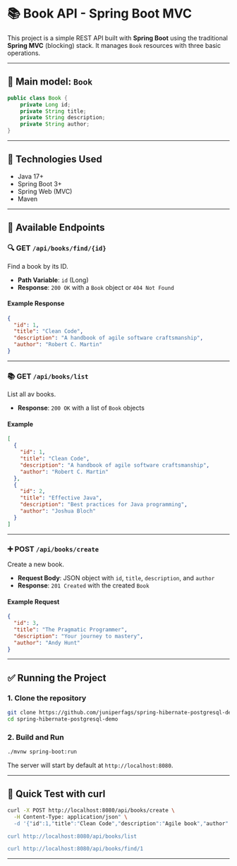 # 📚 Book API - Spring Boot MVC

This project is a simple REST API built with **Spring Boot** using the traditional **Spring MVC** (blocking) stack. It manages `Book` resources with three basic operations.

---

## 🧱 Main model: `Book`

```java
public class Book {
    private Long id;
    private String title;
    private String description;
    private String author;
}
```

---

## 🚀 Technologies Used

- Java 17+
- Spring Boot 3+
- Spring Web (MVC)
- Maven

---

## 📌 Available Endpoints

### 🔍 GET `/api/books/find/{id}`

Find a book by its ID.

- **Path Variable**: `id` (Long)  
- **Response**: `200 OK` with a `Book` object or `404 Not Found`

#### Example Response

```json
{
  "id": 1,
  "title": "Clean Code",
  "description": "A handbook of agile software craftsmanship",
  "author": "Robert C. Martin"
}
```

---

### 📚 GET `/api/books/list`

List all av books.

- **Response**: `200 OK` with a list of `Book` objects

#### Example

```json
[
  {
    "id": 1,
    "title": "Clean Code",
    "description": "A handbook of agile software craftsmanship",
    "author": "Robert C. Martin"
  },
  {
    "id": 2,
    "title": "Effective Java",
    "description": "Best practices for Java programming",
    "author": "Joshua Bloch"
  }
]
```

---

### ➕ POST `/api/books/create`

Create a new book.

- **Request Body**: JSON object with `id`, `title`, `description`, and `author`  
- **Response**: `201 Created` with the created `Book`

#### Example Request

```json
{
  "id": 3,
  "title": "The Pragmatic Programmer",
  "description": "Your journey to mastery",
  "author": "Andy Hunt"
}
```

---

## ✅ Running the Project

### 1. Clone the repository

```bash
git clone https://github.com/juniperfags/spring-hibernate-postgresql-demo
cd spring-hibernate-postgresql-demo
```

### 2. Build and Run

```bash
./mvnw spring-boot:run
```

The server will start by default at `http://localhost:8080`.

---

## 🧪 Quick Test with curl

```bash
curl -X POST http://localhost:8080/api/books/create \
  -H Content-Type: application/json" \
  -d '{"id":1,"title":"Clean Code","description":"Agile book","author":"Robert C. Martin"}'

curl http://localhost:8080/api/books/list

curl http://localhost:8080/api/books/find/1
```

---
